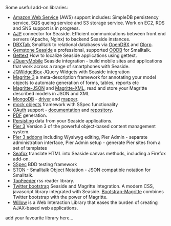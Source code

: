 Some useful add-on libraries:
  * [Amazon Web Service](http://blog.doit.st) (AWS) support includes: SimpleDB persistency service, SQS queing service and S3 storage service. Work on EC2, RDS and SNS support is in progress.
  * [AJP](http://www.squeaksource.com/ajp) connector for Seaside. Efficient communications between front end servers (Apache, Nginx) to backend Seaside instances.
  * [DBXTalk](http://dbxtalk.smallworks.com.ar) Smalltalk to relational databases via [OpenDBX](http://en.wikipedia.org/wiki/OpenDBX) and [Glorp](https://groups.google.com/forum/?fromgroups#!forum/glorp-group).
  * [Gemstone Seaside](http://code.google.com/p/glassdb/) a professional, supported [OODB](http://en.wikipedia.org/wiki/Object_database) for Smalltalk.
  * [Gettext](Gettext) How to localize Seaside applications using gettext.
  * [JQueryMobile](http://jquerymobile.seasidehosting.st/) Seaside integration - build mobile sites and applications that work across a range of smartphones with Seaside.
  * [JQWidgetBox](http://www.squeaksource.com/JQueryWidgetBox/) JQuery Widgets with Seaside integration
  * [Magritte 3](http://source.lukas-renggli.ch/magritte3/) a meta-description framework for annotating your model objects to automate generation of forms, tables, reports etc
  * [Magritte-JSON](http://source.lukas-renggli.ch/magritte3addons/) and [Magritte-XML](http://source.lukas-renggli.ch/magritte3addons/), read and store your Magritte described models in JSON and XML
  * [MongoDB](http://www.mongodb.org) - [driver](http://squeaksource.com/MongoTalk/) and [mapper](http://smalltalkhub.com/#!/~estebanlm/Voyage).
  * [mock objects](http://www.squeaksource.com/Mocketry.html) framework with SSpec functionality
  * [OAuth](http://blog.doit.st/2011/02/15/cloudforksso-openid-and-oauth-support-for-smalltalk/) support - [documentation](http://blog.doit.st/2011/02/15/cloudforksso-openid-and-oauth-support-for-smalltalk/) and [repository](http://www.squeaksource.com/Cloudfork/).
  * [PDF](http://www.seaside.st/documentation/pdfs) generation.
  * [Persisting](http://www.seaside.st/documentation/persistence) data from your Seaside applications.
  * [Pier 3](http://source.lukas-renggli.ch/pier3/) Version 3 of the powerful object-based content management system.
  * [Pier 3 addons](http://source.lukas-renggli.ch/pier3addons/) including Wysiwyg editing, Pier Admin - separate administration interface, Pier Admin setup - generate Pier sites from a set of templates
  * [Seafox](http://seafox.seasidehosting.st) translate HTML into Seaside canvas methods, including a Firefox add-on.
  * [SSpec](http://www.squeaksource.com/SSpec.html) BDD testing framework
  * [STON](https://github.com/svenvc/ston) - Smalltalk Object Notation - JSON compatible notation for Smalltalk.
  * [TopFeeder](http://ss3.gemstone.com/ss/TopFeeder) rss reader library.
  * [Twitter bootstrap](https://github.com/astares/Seaside-Bootstrap) Seaside and Magritte integration. A modern CSS, javascript library integrated with Seaside. [Bootstrap-Magritte](https://github.com/magritte-metamodel/Bootstrap-Magritte) combines Twitter bootstrap with the power of Magritte.
  * [Willow](https://github.com/ba-st/Willow) is a Web Interaction Library that eases the burden of creating AJAX-based web applications.

add your favourite library here...
